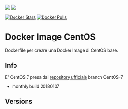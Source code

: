 [![](https://images.microbadger.com/badges/image/scolagreco/docker-centos.svg)](https://microbadger.com/images/scolagreco/docker-centos "Get your own image badge on microbadger.com") 
[![](https://images.microbadger.com/badges/commit/scolagreco/docker-centos.svg)](https://microbadger.com/images/scolagreco/docker-centos "Get your own commit badge on microbadger.com")

[![Docker Stars](https://img.shields.io/docker/stars/scolagreco/docker-centos.svg)](https://hub.docker.com/r/scolagreco/docker-centos/)
[![Docker Pulls](https://img.shields.io/docker/pulls/scolagreco/docker-centos.svg)](https://hub.docker.com/r/scolagreco/docker-centos/)


# Docker Image CentOS

Dockerfile per creare una Docker Image di CentOS base.

## Info

E' CentOS 7 presa dal [repository ufficiale](https://github.com/CentOS/sig-cloud-instance-images/tree/CentOS-7/docker) branch CentOS-7
- monthly build 20180107

## Versions


